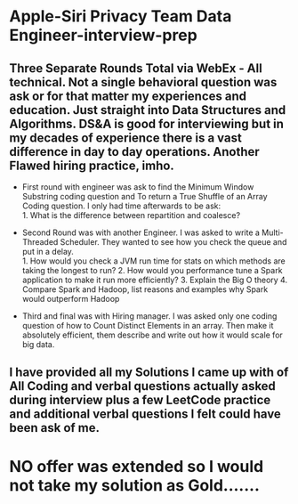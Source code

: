 # Apple-Siri Privacy Team Data Engineer-interview-prep

## Three Separate Rounds Total via WebEx - All technical. Not a single behavioral question was ask or for that matter my experiences and education. Just straight into Data Structures and Algorithms. DS&A is good for interviewing but in my decades of experience there is a vast difference in day to day operations. Another Flawed hiring practice, imho.


* First round with engineer was ask to find the Minimum Window Substring coding question and To return a True Shuffle of an Array Coding question.
I only had time afterwards to be ask: <br>
        1. What is the difference between repartition and coalesce?



* Second Round was with another Engineer. I was asked to write a Multi-Threaded Scheduler. They wanted to see how you check the queue and put in a delay. <br>
        1. How would you check a JVM run time for stats on which methods are taking the longest to run?
        2. How would you performance tune a Spark application to make it run more efficiently?
        3.  Explain the Big O theory
        4. Compare Spark and Hadoop, list reasons and examples why Spark would outperform Hadoop

        

* Third and final was with Hiring manager. I was asked only one coding question of how to Count Distinct Elements in an array. Then make it absolutely efficient, them describe and write out how it would scale for big data.


## I have provided all my Solutions I came up with of All Coding and verbal questions actually asked during interview plus a few LeetCode practice and additional verbal questions I felt could have been ask of me.

# NO offer was extended so I would not take my solution as Gold.......
